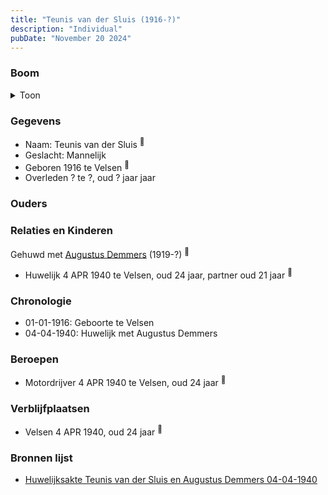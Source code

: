 ```yaml
---
title: "Teunis van der Sluis (1916-?)"
description: "Individual"
pubDate: "November 20 2024"
---
```


### Boom
<details><summary>Toon</summary>

![test](https://www.plantuml.com/plantuml/svg/bP5DQm8n48Rl-HM37deILbPjbSMlreNUf9LU9RkPhc7p8PcaieZ_lQcxL4-5tiBClFCyIPRakVD1AqQrD4Vkk8Q2btNbR33YsIhhm3jkABRGU7QG0g6KhbJOdb4VVGCQTO6EsX9vT6XzSqHsjxLKd0ZE303MrWbqkuCiQuD4MQQvDFCvfEp2s0DihoXYh8tqTXYC9FZY1c8CtbMGr0DEy9eamyS9_ERxcpGVv-i8ENzALE82sQpWHRClhFSAPtCOJeSJ-415QEvcg0vAxRaH-z9Pei96gpYyWCMFK6Un2bKW7mXUKEjurvl16A2VhpVf9lsRFFqdkGDdinCA8KqL6oDORT_Yhb5onUT9aeoVeAzaTV0DAcLFKU72keSP3Be9rddU2co9HiHl_mO0)
</details>

### Gegevens
- Naam: Teunis van der Sluis <sup><a href="../s00270/" style="text-decoration:none" title="Huwelijksakte Teunis van der Sluis en Augustus Demmers 04-04-1940 ">:link:</a></sup>
- Geslacht: Mannelijk
- Geboren 1916 te Velsen <sup><a href="../s00270/" style="text-decoration:none" title="Huwelijksakte Teunis van der Sluis en Augustus Demmers 04-04-1940 ">:link:</a></sup>
- Overleden ? te ?, oud ? jaar jaar 

### Ouders

### Relaties en Kinderen

Gehuwd met [Augustus Demmers](../i00175/) (1919-?) <sup><a href="../s00270/" style="text-decoration:none" title="Huwelijksakte Teunis van der Sluis en Augustus Demmers 04-04-1940 ">:link:</a></sup>
- Huwelijk 4 APR 1940 te Velsen, oud 24 jaar, partner oud 21 jaar <sup><a href="../s00270/" style="text-decoration:none" title="Huwelijksakte Teunis van der Sluis en Augustus Demmers 04-04-1940 ">:link:</a></sup>

### Chronologie
- 01-01-1916: Geboorte te Velsen
- 04-04-1940: Huwelijk met Augustus Demmers

### Beroepen
- Motordrijver 4 APR 1940 te Velsen, oud 24 jaar <sup><a href="../s00270/" style="text-decoration:none" title="Huwelijksakte Teunis van der Sluis en Augustus Demmers 04-04-1940 ">:link:</a></sup>

### Verblijfplaatsen
- Velsen  4 APR 1940, oud 24 jaar  <sup><a href="../s00270/" style="text-decoration:none" title="Huwelijksakte Teunis van der Sluis en Augustus Demmers 04-04-1940 ">:link:</a></sup>

### Bronnen lijst
- [Huwelijksakte Teunis van der Sluis en Augustus Demmers 04-04-1940 ](../s00270/)